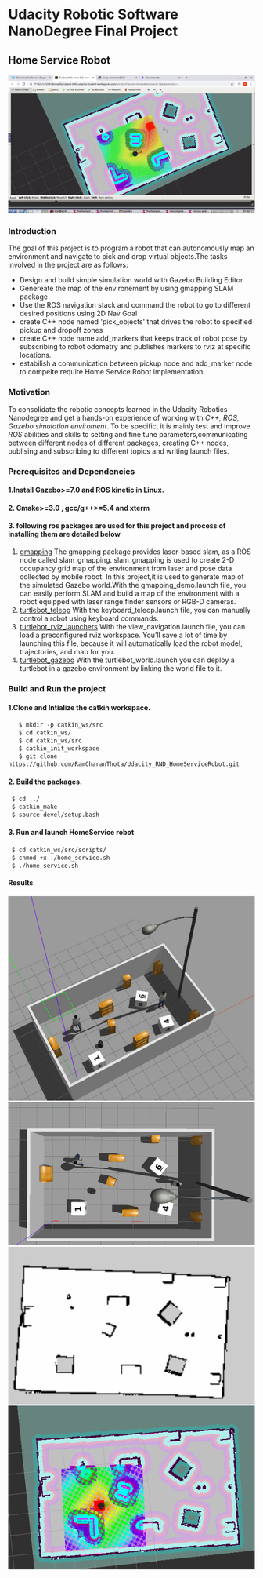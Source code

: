 # Udacity Robotic Software NanoDegree Final Project
## Home Service Robot

![](Images/Home_service_robot_final.gif)

### Introduction
The goal of this project is to program a robot that can autonomously map an environment and navigate to pick and drop virtual objects.The tasks involved in the project are as follows:

* Design and build simple simulation world with Gazebo Building Editor
* Genereate the map of the environement by using gmapping SLAM package
* Use the ROS navigation stack and command the robot to go to different desired positions using 2D Nav Goal
* create C++ node named 'pick_objects' that drives the robot to specified pickup and dropoff zones
* create  C++ node name add_markers that keeps track of robot pose by subscribing to robot odometry and publishes markers to rviz at specific locations. 
* estabilish a communication between pickup node and add_marker node to compelte require Home Service Robot implementation.



### Motivation
To consolidate the robotic concepts learned in the Udacity Robotics Nanodegree and get a hands-on experience of working with _C++, ROS, Gazebo simulation enviroment_. To be specific, it is mainly test and improve _ROS_ abilities and skills to setting and fine tune parameters,communicating between different nodes of different packages, creating C++ nodes, publising and subscribing to different topics and writing launch files.

 
      
### Prerequisites and Dependencies

#### 1.Install Gazebo>=7.0 and ROS kinetic in Linux.

#### 2. Cmake>=3.0 , gcc/g++>=5.4 and xterm

#### 3. following ros packages are used for this project and process of installing them are detailed below
  1. [gmapping](http://wiki.ros.org/gmapping)
  The gmapping package provides laser-based slam, as a ROS node called slam_gmapping. slam_gmapping is used to create 2-D occupancy grid map of the environment from laser and pose data collected by mobile robot. In this project,it is used to generate map of the simulated Gazebo world.With the gmapping_demo.launch file, you can easily perform SLAM and build a map of the environment with a robot equipped with laser range finder sensors or RGB-D cameras.
  2. [turtlebot_teleop](http://wiki.ros.org/turtlebot_teleop)
   With the keyboard_teleop.launch file, you can manually control a robot using keyboard commands.
  3. [turtlebot_rviz_launchers](http://wiki.ros.org/turtlebot_rviz_launchers)
  With the view_navigation.launch file, you can load a preconfigured rviz workspace. You’ll save a lot of time by launching this file, because it will automatically load the robot model, trajectories, and map for you.
  4. [turtlebot_gazebo](http://wiki.ros.org/turtlebot_gazebo)
  With the turtlebot_world.launch you can deploy a turtlebot in a gazebo environment by linking the world file to it.
   
        

### Build and Run the project

#### 1.Clone and Intialize the catkin workspace.
    
    
       $ mkdir -p catkin_ws/src
       $ cd catkin_ws/
       $ cd catkin_ws/src
       $ catkin_init_workspace
       $ git clone https://github.com/RamCharanThota/Udacity_RND_HomeServiceRobot.git
        
    
#### 2. Build the packages.
     
     
     $ cd ../
     $ catkin_make
     $ source devel/setup.bash

#### 3. Run and launch HomeService robot
     $ cd catkin_ws/src/scripts/
     $ chmod +x ./home_service.sh
     $ ./home_service.sh
     
#### Results
![Gazebo simulated World Isometric view](Images/gazebo_isometric_view.png)
![Gazebo simulated World Top view](Images/gazebo_world_top_view.png)
![Generated map of the world using slam](Images/mapped_world.png)
![robot at drop off position](Images/robot_drop_off_position.png)




     
     
 

